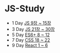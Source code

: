 # JS-Study

- 1 Day [JS 9장 ~ 15장](./studys/9-15.md)
- 3 Day [JS 21장 ~ 30장](./studys/21-30.md)
- 5 Day [ES6+ 8 ~ 12](./studys/ES6_8~12.md)
- 7 Day [CSS 18 ~ 22](./studys/CSS_18~22.md)
- 9 Day [React 1 ~ 6](./studys/react1-6.md)
